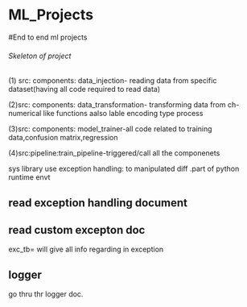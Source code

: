 # ML_Projects


#End to end ml projects

###### Skeleton of project ###

(1) src: components: data_injection- reading data from specific dataset(having all code required to read data)

(2)src: components: data_transformation- transforming data from ch-numerical like functions aalso lable encoding type process

(3)src: components: model_trainer-all code related to training data,confusion matrix,regression

(4)src:pipeline:train_pipeline-triggered/call all the componenets


sys library use  exception handling: to manipulated diff .part of python runtime envt
## read exception handling document
## read custom excepton doc
exc_tb= will give all info regarding in exception


## logger
go thru thr logger doc.

